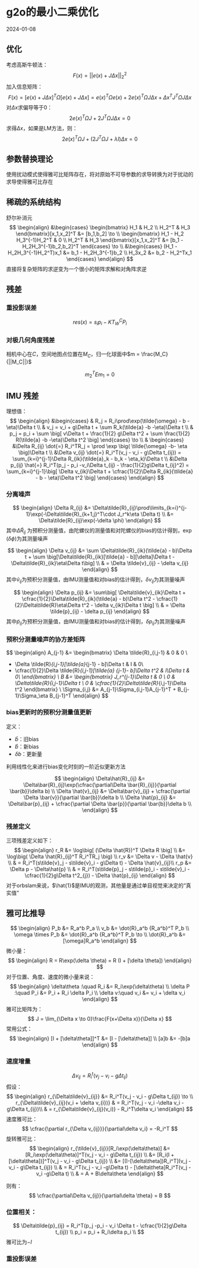 # g2o的最小二乘优化
2024-01-08

## 优化
考虑高斯牛顿法：
$$F(x) = ||e(x) + J\Delta x||^2_2$$
加入信息矩阵：
$$F(x) = [e(x) + J\Delta x]^T\Omega[e(x)+J\Delta x] = e(x)^T\Omega e(x) + 2e(x)^T\Omega J \Delta x + \Delta x ^TJ^T\Omega J \Delta x$$
对$\Delta x$求偏导等于$0$：
$$2e(x)^T\Omega J + 2J^T\Omega J \Delta x = 0$$
求得$\Delta x$，如果是LM方法，则：
$$2e(x)^T\Omega J + (2J^T\Omega J + \lambda I)\Delta x  = 0$$
## 参数替换理论
使用扰动模式使得雅可比矩阵存在，将对原始不可导参数的求导转换为对于扰动的求导使得雅可比存在

## 稀疏的系统结构

舒尔补消元
$$
\begin{align}
&\begin{cases}
\begin{bmatrix}
H_1 &  H_2 \\
H_2^T & H_3 
\end{bmatrix}[x_1,x_2]^T &= [b_1,b_2] \to \\
\begin{bmatrix}
H_1 - H_2 H_3^{-1}H_2^T & 0 \\
H_2^T & H_3
\end{bmatrix}[x_1,x_2]^T &= [b_1 - H_2H_3^{-1}b_2,b_2]^T
\end{cases}  \to \\
&\begin{cases}
(H_1 - H_2H_3^{-1}H_2^T)x_1 &= b_1 - H_2H_3^{-1}b_2 \\
H_3x_2 &= b_2 - H_2^Tx_1
\end{cases}
\end{align}
$$
直接将复杂矩阵的求逆变为一个很小的矩阵求解和对角阵求逆






## 残差
### 重投影误差
$$res(x) = s_ip_i - KT_W^CP_i$$
### 对极几何角度残差
相机中心在$C$，空间地图点位置在$M_C$，归一化球面中$m = \frac{M_C}{||M_C||}$

$$m_2^TEm_1 = 0$$

 

## IMU 残差
理想值：
$$
\begin{align}
&\begin{cases}
& R_j = R_i\prod\exp(\tilde{\omega} - b - \eta)\Delta t \\
& v_j = v_i + g\Delta t + \sum R_k(\tilde{a} -b -\eta)\Delta t \\
& p_j = p_i + \sum \big[ v\Delta t + \frac{1}{2} g\Delta t^2 + \sum \frac{1}{2} R(\tilde{a} -b -\eta)\Delta t^2  \big] 
\end{cases} \to \\
& \begin{cases}
&\Delta R_{ij} \dot{=} R_i^TR_j = \prod \exp \big( \tilde{\omega} -b- \eta \big)\Delta t  \\
&\Delta v_{ij} \dot{=} R_i^T(v_j - v_i - g\Delta t_{ij}) = \sum_{k=i}^{j-1}\Delta R_{ik}(\tilde{a}_k - b_k - \eta_k)\Delta t \\
&\Delta p_{ij} \hat{=} R_i^T(p_j - p_i -v_i\Delta t_{ij} - \frac{1}{2}g\Delta  t_{ij}^2) = \sum_{k=i}^{j-1}\big[ \Delta v_{ik}\Delta t + \cfrac{1}{2}\Delta R_{ik}(\tilde{a} - b - \eta)\Delta t^2 \big]
\end{cases}
\end{align}
$$

### 分离噪声
$$
\begin{align}
\Delta R_{ij} &= \Delta\tilde{R}_{ij}\prod\limits_{k=i}^{j-1}\exp(-\Delta\tilde{R}_{k+1,j}^T\cdot J_r^k\eta \Delta t) \\
 &= \Delta\tilde{R}_{ij}\exp(-\delta \phi)
\end{align}
$$
其中$\Delta\tilde{R}_{ij}$ 为预积分测量值，由陀螺仪的测量值和对陀螺仪的bias的估计得到，$\exp(\delta\phi)$为其测量噪声

$$
\begin{align}
\Delta v_{ij} &= \sum \Delta\tilde{R}_{ik}(\tilde{a} - b)\Delta t + \sum \big[\Delta\tilde{R}_{ik}[\tilde{a} - b][\delta]\Delta t - \Delta\tilde{R}_{ik}\eta\Delta t\big] \\
& = \Delta \tilde{v}_{ij} - \delta v_{ij}
\end{align}
$$
其中$\tilde{v}_{ij}$为预积分测量值，由IMU测量值和对bias的估计得到，$\delta v_{ij}$为其测量噪声

$$
\begin{align}
\Delta p_{ij} &= \sum\big[ \Delta\tilde{v}_{ik}\Delta t + \cfrac{1}{2}\Delta\tilde{R}_{ik}(\tilde{a} - b)\Delta t^2 - \cfrac{1}{2}\Delta\tilde{R}\eta\Delta t^2 - \delta v_{ik}\Delta t \big] \\
&  = \Delta \tilde{p}_{ij} - \delta p_{ij}
\end{align}
$$
其中$\tilde{p}_{ij}$为预积分测量值，由IMU测量值和对bias的估计得到，$\delta p_{ij}$为其测量噪声

### 预积分测量噪声的协方差矩阵
$$
\begin{align}
A_{j-1} &= \begin{bmatrix}
\Delta \tilde{R}_{i,j-1} & 0 & 0 \\
 - \Delta \tilde{R}_{i,j-1}[\tilde{a}_{j-1} - b]\Delta t & I & 0\\
 - \cfrac{1}{2}\Delta \tilde{R}_{i,j-1}[\tilde{a} _{j-1}- b]\Delta t^2 & I\Delta t & 0\\
\end{bmatrix} \\
B &= \begin{bmatrix}
J_r^{j-1}\Delta t & 0 \\
0 & \Delta\tilde{R}_{i,j-1}\Delta t \\
0 & \cfrac{1}{2}\Delta\tilde{R}_{i,j-1}\Delta t^2 
\end{bmatrix} \\
\Sigma_{i,j} &= A_{j-1}\Sigma_{i,j-1}A_{j-1}^T + B_{j-1}\Sigma_\eta B_{j-1}^T
\end{align}
$$

### bias更新时的预积分测量值更新
定义：
- $\bar{b}$：旧bias
- $\hat{b}$：新bias
- $\delta b$：更新量

利用线性化来进行bias变化时刻的一阶近似更新方法

$$
\begin{align}
\Delta\hat{R}_{ij} &= \Delta\bar{R}_{ij}\exp(\cfrac{\partial\Delta \bar{R}_{ij}}{\partial \bar{b}}\delta b) \\
\Delta \hat{v}_{ij} &= \Delta\bar{v}_{ij} + \cfrac{\partial \Delta \bar{v}}{\partial \bar{b}}\delta b \\
\Delta \hat{p}_{ij} &= \Delta\bar{p}_{ij} + \cfrac{\partial \Delta \bar{p}}{\partial \bar{b}}\delta b \\
\end{align}
$$

### 残差定义
三项残差定义如下：
$$
\begin{align}
r_R &= \log\big[ (\Delta \hat{R})^T \Delta R \big]  \\
&= \log\big( \Delta \hat{R}_{ij}^T R_i^TR_j \big) \\
r_v &= \Delta v - \Delta \hat{v} \\
& = R_i^T(s\tilde{v}_j - s\tilde{v}_i - g\Delta t) - \Delta \hat{v}_{ij}\\
r_p &= \Delta p - \Delta\hat{p} \\
& = R_i^T(s\tilde{p}_j - s\tilde{p}_i - s\tilde{v}_i - \cfrac{1}{2}g\Delta t^2_{j}) - \Delta \hat{p}_{ij}
\end{align}
$$
对于orbslam来说，$\hat{1}$是IMU的观测，其他量是通过单目视觉来决定的“真实值”

## 雅可比推导
$$
\begin{align}
P_b &= R_a^b P_a \\ 
v_b &= \dot{R}_a^b {R_a^b}^T P_b \\
\omega \times P_b &= \dot{R}_a^b {R_a^b}^T P_b  \to \\
   \dot{R}_a^b &=[\omega]R_a^b
\end{align}
$$
微小量：
$$
\begin{align}
R = R\exp(\delta \theta) = R (I + [\delta \theta])
\end{align}
$$
对于位置、角度、速度的微小量来说：
$$
\begin{align}
\delta\theta :\quad R_i &= R_i\exp(\delta\theta) \\
\delta P :\quad P_i &= P_i + R_i \delta P_i \\
\delta v:\quad v_i &= v_i + \delta v_i
\end{align}
$$
雅可比矩阵为：
$$
J = \lim_{\Delta x \to 0}\frac{F(x+\Delta x)}{\Delta x}
$$
常用公式：
$$
\begin{align}
[I + [\delta\theta]]^T &= [I - [\delta\theta]] \\
[a]b &= -[b]a
\end{align}
$$
### 速度增量
$$\Delta v_{ij} = R_i^t(v_j - v_i -g\Delta t_{ij})$$
假设：
$$
\begin{align}
r_{\Delta\tilde{v}_{ij}} &= R_i^T(v_j - v_i - g\Delta t_{ij}) \to \\
r_{\Delta\tilde{v}_{ij}(v_i + \delta v_{i})} & = R_i^T(v_j - v_i -\delta v_i - g\Delta t_{ij})\\
& = r_{\Delta\tilde{v}_{ij}(v_i)}  - R_i^T\delta v_i
\end{align}
$$
速度雅可比：
$$
\cfrac{\partial r_{\Delta v_{ij}}}{\partial\delta v_i} = -R_i^T
$$
旋转雅可比：
$$
\begin{align}
r_{\tilde{v}_{ij}}[R_i\exp(\delta\theta)] &= [R_i\exp(\delta\theta)]^T(v_j - v_i - g\Delta t_{ij}) \\
&= [R_i(I + [\delta\theta])]^T(v_j - v_i - g\Delta t_{ij}) \\
&= [(I-[\delta\theta])R_i^T](v_j - v_i - g\Delta t_{ij}) \\
& = R_i^T(v_j - v_i -g\Delta t) - [\delta\theta]R_i^T(v_j - v_i -g\Delta t) \\
& = A + B\delta\theta
\end{align}
$$

则有：
$$
\cfrac{\partial\Delta v_{ij}}{\partial\delta \theta} = B
$$
### 位置相关：
$$
\Delta\tilde{p}_{ij} = R_i^T(p_j -p_i - v_i \Delta t - \cfrac{1}{2}g\Delta t_{ij}) \\
p_i = p_i + R_i\delta p_i \\
$$
雅可比为$-I$

### 重投影误差


